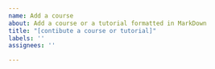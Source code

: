 ```yaml
---
name: Add a course
about: Add a course or a tutorial formatted in MarkDown
title: "[contibute a course or tutorial]"
labels: ''
assignees: ''

---
```




